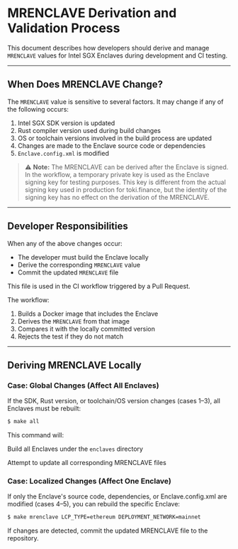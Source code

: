 # MRENCLAVE Derivation and Validation Process

This document describes how developers should derive and manage `MRENCLAVE` values for Intel SGX Enclaves during development and CI testing.

---

## When Does MRENCLAVE Change?

The `MRENCLAVE` value is sensitive to several factors. It may change if any of the following occurs:

1. Intel SGX SDK version is updated
2. Rust compiler version used during build changes
3. OS or toolchain versions involved in the build process are updated
4. Changes are made to the Enclave source code or dependencies
5. `Enclave.config.xml` is modified

> ⚠️ **Note:** The MRENCLAVE can be derived after the Enclave is signed.
In the workflow, a temporary private key is used as the Enclave signing key for testing purposes.
This key is different from the actual signing key used in production for toki.finance,
but the identity of the signing key has no effect on the derivation of the MRENCLAVE.

---

## Developer Responsibilities

When any of the above changes occur:

- The developer must build the Enclave locally
- Derive the corresponding `MRENCLAVE` value
- Commit the updated `MRENCLAVE` file

This file is used in the CI workflow triggered by a Pull Request. 

The workflow:
1. Builds a Docker image that includes the Enclave
2. Derives the `MRENCLAVE` from that image
3. Compares it with the locally committed version
4. Rejects the test if they do not match

---

## Deriving MRENCLAVE Locally

### Case: Global Changes (Affect All Enclaves)

If the SDK, Rust version, or toolchain/OS version changes (cases 1–3), all Enclaves must be rebuilt:

```bash
$ make all
```

This command will:

Build all Enclaves under the `enclaves` directory

Attempt to update all corresponding MRENCLAVE files

### Case: Localized Changes (Affect One Enclave)
If only the Enclave's source code, dependencies, or Enclave.config.xml are modified (cases 4–5), you can rebuild the specific Enclave:

```bash
$ make mrenclave LCP_TYPE=ethereum DEPLOYMENT_NETWORK=mainnet
```

If changes are detected, commit the updated MRENCLAVE file to the repository.